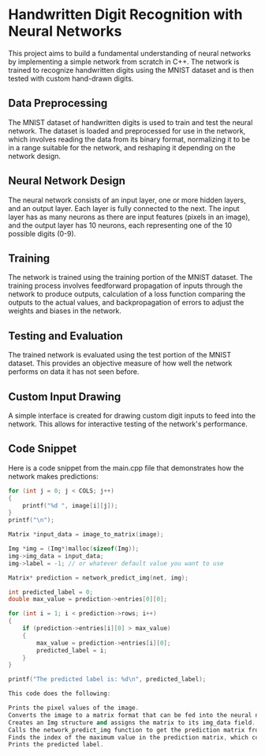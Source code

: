 # Handwritten Digit Recognition with Neural Networks

This project aims to build a fundamental understanding of neural networks by implementing a simple network from scratch in C++. The network is trained to recognize handwritten digits using the MNIST dataset and is then tested with custom hand-drawn digits.

## Data Preprocessing

The MNIST dataset of handwritten digits is used to train and test the neural network. The dataset is loaded and preprocessed for use in the network, which involves reading the data from its binary format, normalizing it to be in a range suitable for the network, and reshaping it depending on the network design.

## Neural Network Design

The neural network consists of an input layer, one or more hidden layers, and an output layer. Each layer is fully connected to the next. The input layer has as many neurons as there are input features (pixels in an image), and the output layer has 10 neurons, each representing one of the 10 possible digits (0-9).

## Training

The network is trained using the training portion of the MNIST dataset. The training process involves feedforward propagation of inputs through the network to produce outputs, calculation of a loss function comparing the outputs to the actual values, and backpropagation of errors to adjust the weights and biases in the network.

## Testing and Evaluation

The trained network is evaluated using the test portion of the MNIST dataset. This provides an objective measure of how well the network performs on data it has not seen before.

## Custom Input Drawing

A simple interface is created for drawing custom digit inputs to feed into the network. This allows for interactive testing of the network's performance.

## Code Snippet

Here is a code snippet from the main.cpp file that demonstrates how the network makes predictions:

```cpp
for (int j = 0; j < COLS; j++)
{
    printf("%d ", image[i][j]);
}
printf("\n");

Matrix *input_data = image_to_matrix(image);

Img *img = (Img*)malloc(sizeof(Img));
img->img_data = input_data;
img->label = -1; // or whatever default value you want to use

Matrix* prediction = network_predict_img(net, img);

int predicted_label = 0;
double max_value = prediction->entries[0][0];

for (int i = 1; i < prediction->rows; i++)
{
    if (prediction->entries[i][0] > max_value)
    {
        max_value = prediction->entries[i][0];
        predicted_label = i;
    }
}

printf("The predicted label is: %d\n", predicted_label);

This code does the following:

Prints the pixel values of the image.
Converts the image to a matrix format that can be fed into the neural network.
Creates an Img structure and assigns the matrix to its img_data field.
Calls the network_predict_img function to get the prediction matrix from the neural network.
Finds the index of the maximum value in the prediction matrix, which corresponds to the most likely digit.
Prints the predicted label.
``` 
